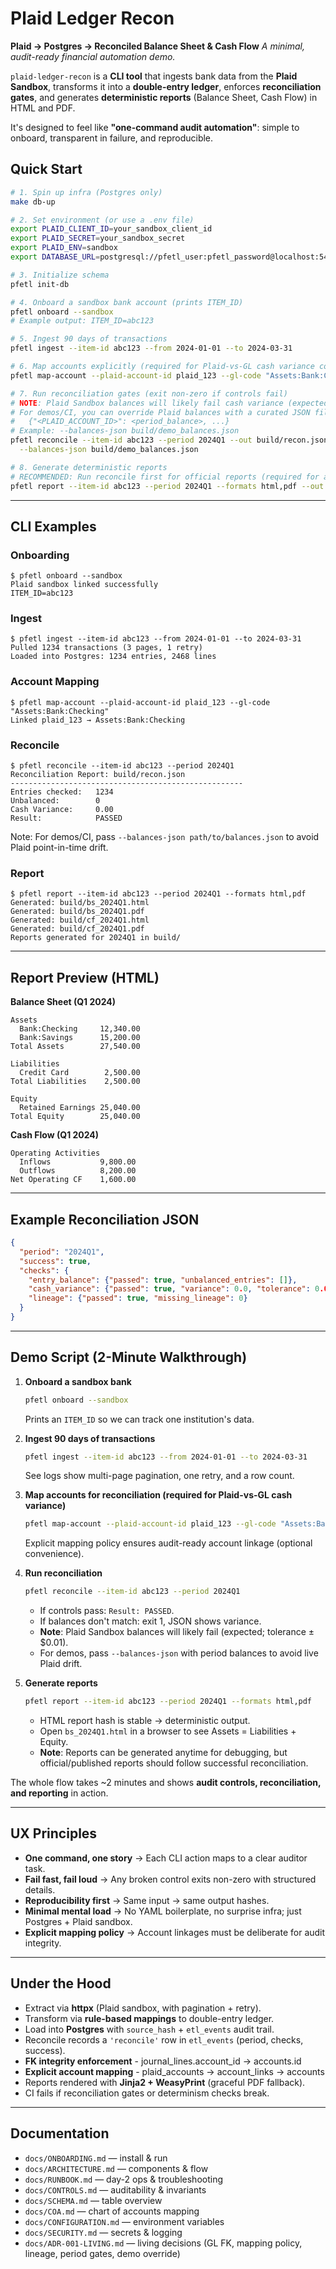 # Plaid Ledger Recon

**Plaid → Postgres → Reconciled Balance Sheet & Cash Flow**
*A minimal, audit-ready financial automation demo.*

`plaid-ledger-recon` is a **CLI tool** that ingests bank data from the **Plaid Sandbox**, transforms it into a **double-entry ledger**, enforces **reconciliation gates**, and generates **deterministic reports** (Balance Sheet, Cash Flow) in HTML and PDF.

It's designed to feel like **"one-command audit automation"**: simple to onboard, transparent in failure, and reproducible.

## Quick Start

```bash
# 1. Spin up infra (Postgres only)
make db-up

# 2. Set environment (or use a .env file)
export PLAID_CLIENT_ID=your_sandbox_client_id
export PLAID_SECRET=your_sandbox_secret
export PLAID_ENV=sandbox
export DATABASE_URL=postgresql://pfetl_user:pfetl_password@localhost:5432/pfetl

# 3. Initialize schema
pfetl init-db

# 4. Onboard a sandbox bank account (prints ITEM_ID)
pfetl onboard --sandbox
# Example output: ITEM_ID=abc123

# 5. Ingest 90 days of transactions
pfetl ingest --item-id abc123 --from 2024-01-01 --to 2024-03-31

# 6. Map accounts explicitly (required for Plaid-vs-GL cash variance comparison)
pfetl map-account --plaid-account-id plaid_123 --gl-code "Assets:Bank:Checking"

# 7. Run reconciliation gates (exit non-zero if controls fail)
# NOTE: Plaid Sandbox balances will likely fail cash variance (expected; tolerance ±$0.01)
# For demos/CI, you can override Plaid balances with a curated JSON file:
#   {"<PLAID_ACCOUNT_ID>": <period_balance>, ...}
# Example: --balances-json build/demo_balances.json
pfetl reconcile --item-id abc123 --period 2024Q1 --out build/recon.json \
  --balances-json build/demo_balances.json

# 8. Generate deterministic reports
# RECOMMENDED: Run reconcile first for official reports (required for audit/production)
pfetl report --item-id abc123 --period 2024Q1 --formats html,pdf --out build/
```

---

## CLI Examples

### Onboarding

```
$ pfetl onboard --sandbox
Plaid sandbox linked successfully
ITEM_ID=abc123
```

### Ingest

```
$ pfetl ingest --item-id abc123 --from 2024-01-01 --to 2024-03-31
Pulled 1234 transactions (3 pages, 1 retry)
Loaded into Postgres: 1234 entries, 2468 lines
```

### Account Mapping

```
$ pfetl map-account --plaid-account-id plaid_123 --gl-code "Assets:Bank:Checking"
Linked plaid_123 → Assets:Bank:Checking
```

### Reconcile

```
$ pfetl reconcile --item-id abc123 --period 2024Q1
Reconciliation Report: build/recon.json
----------------------------------------------------
Entries checked:   1234
Unbalanced:        0
Cash Variance:     0.00
Result:            PASSED
```

Note: For demos/CI, pass `--balances-json path/to/balances.json` to avoid Plaid point-in-time drift.

### Report

```
$ pfetl report --item-id abc123 --period 2024Q1 --formats html,pdf
Generated: build/bs_2024Q1.html
Generated: build/bs_2024Q1.pdf
Generated: build/cf_2024Q1.html
Generated: build/cf_2024Q1.pdf
Reports generated for 2024Q1 in build/
```

---

## Report Preview (HTML)

**Balance Sheet (Q1 2024)**

```
Assets
  Bank:Checking     12,340.00
  Bank:Savings      15,200.00
Total Assets        27,540.00

Liabilities
  Credit Card        2,500.00
Total Liabilities    2,500.00

Equity
  Retained Earnings 25,040.00
Total Equity        25,040.00
```

**Cash Flow (Q1 2024)**

```
Operating Activities
  Inflows           9,800.00
  Outflows          8,200.00
Net Operating CF    1,600.00
```

---

## Example Reconciliation JSON

```json
{
  "period": "2024Q1",
  "success": true,
  "checks": {
    "entry_balance": {"passed": true, "unbalanced_entries": []},
    "cash_variance": {"passed": true, "variance": 0.0, "tolerance": 0.01},
    "lineage": {"passed": true, "missing_lineage": 0}
  }
}
```

---

## Demo Script (2-Minute Walkthrough)

1. **Onboard a sandbox bank**

   ```bash
   pfetl onboard --sandbox
   ```

   Prints an `ITEM_ID` so we can track one institution's data.

2. **Ingest 90 days of transactions**

   ```bash
   pfetl ingest --item-id abc123 --from 2024-01-01 --to 2024-03-31
   ```

   See logs show multi-page pagination, one retry, and a row count.

3. **Map accounts for reconciliation (required for Plaid-vs-GL cash variance)**

   ```bash
   pfetl map-account --plaid-account-id plaid_123 --gl-code "Assets:Bank:Checking"
   ```

   Explicit mapping policy ensures audit-ready account linkage (optional convenience).

4. **Run reconciliation**

   ```bash
   pfetl reconcile --item-id abc123 --period 2024Q1
   ```

   - If controls pass: `Result: PASSED`.
   - If balances don't match: exit 1, JSON shows variance.
   - **Note**: Plaid Sandbox balances will likely fail (expected; tolerance ±$0.01).
   - For demos, pass `--balances-json` with period balances to avoid live Plaid drift.

5. **Generate reports**

   ```bash
   pfetl report --item-id abc123 --period 2024Q1 --formats html,pdf
   ```

   - HTML report hash is stable → deterministic output.
   - Open `bs_2024Q1.html` in a browser to see Assets = Liabilities + Equity.
   - **Note**: Reports can be generated anytime for debugging, but official/published reports should follow successful reconciliation.

The whole flow takes ~2 minutes and shows **audit controls, reconciliation, and reporting** in action.

---

## UX Principles

* **One command, one story** → Each CLI action maps to a clear auditor task.
* **Fail fast, fail loud** → Any broken control exits non-zero with structured details.
* **Reproducibility first** → Same input → same output hashes.
* **Minimal mental load** → No YAML boilerplate, no surprise infra; just Postgres + Plaid sandbox.
* **Explicit mapping policy** → Account linkages must be deliberate for audit integrity.

---

## Under the Hood

* Extract via **httpx** (Plaid sandbox, with pagination + retry).
* Transform via **rule-based mappings** to double-entry ledger.
* Load into **Postgres** with `source_hash` + `etl_events` audit trail.
* Reconcile records a `'reconcile'` row in `etl_events` (period, checks, success).
* **FK integrity enforcement** - journal_lines.account_id → accounts.id
* **Explicit account mapping** - plaid_accounts → account_links → accounts
* Reports rendered with **Jinja2 + WeasyPrint** (graceful PDF fallback).
* CI fails if reconciliation gates or determinism checks break.

---

## Documentation

* `docs/ONBOARDING.md` — install & run
* `docs/ARCHITECTURE.md` — components & flow
* `docs/RUNBOOK.md` — day-2 ops & troubleshooting
* `docs/CONTROLS.md` — auditability & invariants
* `docs/SCHEMA.md` — table overview
* `docs/COA.md` — chart of accounts mapping
* `docs/CONFIGURATION.md` — environment variables
* `docs/SECURITY.md` — secrets & logging
* `docs/ADR-001-LIVING.md` — living decisions (GL FK, mapping policy, lineage, period gates, demo override)
